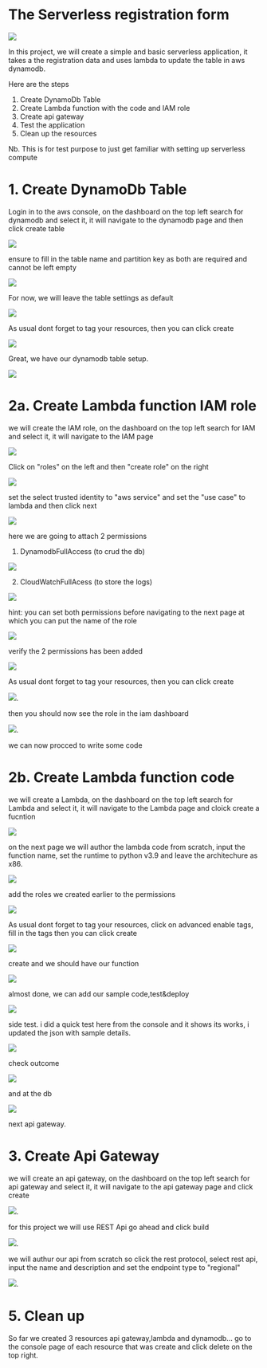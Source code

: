 <!-- @format -->

# The Serverless registration form

![](/aws%20serverless/images/serverlessaws.JPG)

In this project, we will create a simple and basic serverless application, it takes a the registration data and uses lambda to update the table in aws dynamodb.

Here are the steps

1. Create DynamoDb Table
2. Create Lambda function with the code and IAM role
3. Create api gateway
4. Test the application
5. Clean up the resources

Nb. This is for test purpose to just get familiar with setting up serverless compute

# 1. Create DynamoDb Table

Login in to the aws console, on the dashboard on the top left search for dynamodb and select it, it will navigate to the dynamodb page and then click create table

![](/aws%20serverless/images/dynamodb1.png)

ensure to fill in the table name and partition key as both are required and cannot be left empty

![](/aws%20serverless/images/dynamodb2.png)

For now, we will leave the table settings as default

![](/aws%20serverless/images/dynamodb3.png)

As usual dont forget to tag your resources, then you can click create

![](/aws%20serverless/images/dynamodb4.png)

Great, we have our dynamodb table setup.

![](/aws%20serverless/images/dynamodb5.png)

# 2a. Create Lambda function IAM role

we will create the IAM role, on the dashboard on the top left search for IAM and select it, it will navigate to the IAM page

![](/aws%20serverless/images/iam1.png)

Click on "roles" on the left and then "create role" on the right

![](/aws%20serverless/images/iam2.png)

set the select trusted identity to "aws service" and set the "use case" to lambda and then click next

![](/aws%20serverless/images/iam3.png)

here we are going to attach 2 permissions

1. DynamodbFullAccess (to crud the db)

![](/aws%20serverless/images/iam4a.png)

2. CloudWatchFullAcess (to store the logs)

![](/aws%20serverless/images/iam4b.png)

hint: you can set both permissions before navigating to the next page at which you can put the name of the role

![](/aws%20serverless/images/iam5.png)

verify the 2 permissions has been added

![](/aws%20serverless/images/iam6.png)

As usual dont forget to tag your resources, then you can click create

![](/aws%20serverless/images/iam7.png).

then you should now see the role in the iam dashboard

![](/aws%20serverless/images/iam8.png).

we can now procced to write some code

# 2b. Create Lambda function code

we will create a Lambda, on the dashboard on the top left search for Lambda and select it, it will navigate to the Lambda page and cloick create a fucntion

![](/aws%20serverless/images/lam1.png)

on the next page we will author the lambda code from scratch, input the function name, set the runtime to python v3.9 and leave the architechure as x86.

![](/aws%20serverless/images/lam2.png)

add the roles we created earlier to the permissions

![](/aws%20serverless/images/lam3.png)

As usual dont forget to tag your resources, click on advanced enable tags, fill in the tags then you can click create

![](/aws%20serverless/images/lam4.png)

create and we should have our function

![](/aws%20serverless/images/lam5.png)

almost done, we can add our sample code,test&deploy

![](/aws%20serverless/images/lam6.png)

side test. i did a quick test here from the console and it shows its works, i updated the json with sample details.

![](/aws%20serverless/images/lam7.png)

check outcome

![](/aws%20serverless/images/lam8.png)

and at the db

![](/aws%20serverless/images/lam9.png)

next api gateway.

# 3. Create Api Gateway

we will create an api gateway, on the dashboard on the top left search for api gateway and select it, it will navigate to the api gateway page and click create

![](/aws%20serverless/images/apigw1.png).

for this project we will use REST Api go ahead and click build

![](/aws%20serverless/images/apigw2.png).

we will authur our api from scratch so click the rest protocol, select rest api, input the name and description and set the endpoint type to "regional"

![](/aws%20serverless/images/apigw3.png).

# 5. Clean up

So far we created 3 resources api gateway,lambda and dynamodb... go to the console page of each resource that was create and click delete on the top right.
